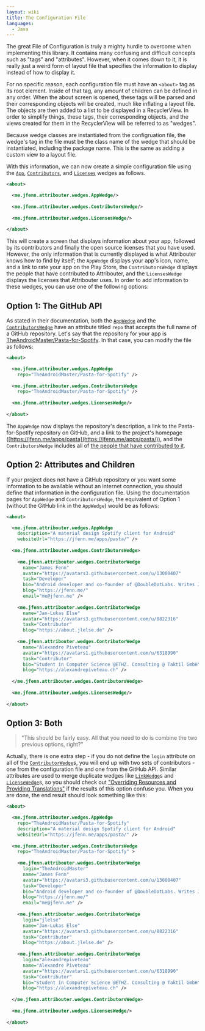 ```yaml
---
layout: wiki
title: The Configuration File
languages:
  - Java
---
```


The great File of Configuration is truly a mighty hurdle to overcome when implementing this library. It contains many confusing and difficult concepts such as "tags" and "attributes". However, when it comes down to it, it is really just a weird form of layout file that specifies the information to display instead of how to display it.
 
For no specific reason, each configuration file must have an `<about>` tag as its root element. Inside of that tag, any amount of children can be defined in any order. When the about screen is opened, these tags will be parsed and their corresponding objects will be created, much like inflating a layout file. The objects are then added to a list to be displayed in a RecyclerView. In order to simplify things, these tags, their corresponding objects, and the views created for them in the RecyclerView will be referred to as "wedges".

Because wedge classes are instantiated from the configruation file, the wedge's tag in the file must be the class name of the wedge that should be instantiated, including the package name. This is the same as adding a custom view to a layout file.

With this information, we can now create a simple configuration file using the [`App`](AppWedge), [`Contributors`](ContributorsWedge), and [`Licenses`](LicensesWedge) wedges as follows.

```xml
<about>

  <me.jfenn.attribouter.wedges.AppWedge/>
  
  <me.jfenn.attribouter.wedges.ContributorsWedge/>
  
  <me.jfenn.attribouter.wedges.LicensesWedge/>
  
</about>
```

This will create a screen that displays information about your app, followed by its contributors and finally the open source licenses that you have used. However, the only information that is currently displayed is what Attribouter knows how to find by itself; the `AppWedge` displays your app's icon, name, and a link to rate your app on the Play Store, the `ContributorsWedge` displays the people that have contributed to Attribouter, and the `LicensesWedge` displays the licenses that Attribouter uses. In order to add information to these wedges, you can use one of the following options:

## Option 1: The GitHub API

As stated in their documentation, both the [`AppWedge`](AppWedge) and the [`ContributorsWedge`](ContributorsWedge) have an attribute titled `repo` that accepts the full name of a GitHub repository. Let's say that the repository for your app is [TheAndroidMaster/Pasta-for-Spotify](https://jfenn.me/redirects/?t=github&d=Pasta-for-Spotify). In that case, you can modify the file as follows:

```xml
<about>

  <me.jfenn.attribouter.wedges.AppWedge
    repo="TheAndroidMaster/Pasta-for-Spotify" />
    
  <me.jfenn.attribouter.wedges.ContributorsWedge
    repo="TheAndroidMaster/Pasta-for-Spotify" />
    
  <me.jfenn.attribouter.wedges.LicensesWedge/>
  
</about>
```

The `AppWedge` now displays the repository's description, a link to the Pasta-for-Spotify repository on GitHub, and a link to the project's homepage ([https://jfenn.me/apps/pasta](https://jfenn.me/apps/pasta/)), and the `ContributorsWedge` includes all of [the people that have contributed to it](https://jfenn.me/redirects/?t=github&d=Pasta-for-Spotify/graphs/contributors).

## Option 2: Attributes and Children

If your project does not have a GitHub repository or you want some information to be available without an internet connection, you should define that information in the configuration file. Using the documentation pages for `AppWedge` and `ContributorsWedge`, the equivalent of Option 1 (without the GitHub link in the `AppWedge`) would be as follows:

```xml
<about>

  <me.jfenn.attribouter.wedges.AppWedge
    description="A material design Spotify client for Android"
    websiteUrl="https://jfenn.me/apps/pasta/" />
    
  <me.jfenn.attribouter.wedges.ContributorsWedge>
  
    <me.jfenn.attribouter.wedges.ContributorWedge
      name="James Fenn"
      avatar="https://avatars3.githubusercontent.com/u/13000407"
      task="Developer"
      bio="Android developer and co-founder of @DoubleDotLabs. Writes Java, C, and HTML. PHP confuses me."
      blog="https://jfenn.me/"
      email="me@jfenn.me" />
      
    <me.jfenn.attribouter.wedges.ContributorWedge
      name="Jan-Lukas Else"
      avatar="https://avatars3.githubusercontent.com/u/8822316"
      task="Contributor"
      blog="https://about.jlelse.de" />
      
    <me.jfenn.attribouter.wedges.ContributorWedge
      name="Alexandre Piveteau"
      avatar="https://avatars1.githubusercontent.com/u/6318990"
      task="Contributor"
      bio="Student in Computer Science @ETHZ. Consulting @ Taktil GmbH"
      blog="https://alexandrepiveteau.ch" />
  
  </me.jfenn.attribouter.wedges.ContributorsWedge>
    
  <me.jfenn.attribouter.wedges.LicensesWedge/>
  
</about>
```

## Option 3: Both

> "This should be fairly easy. All that you need to do is combine the two previous options, right?"

Actually, there is one extra step - if you do not define the `login` attribute on all of the [`ContributorWedge`](ContributorWedge)s, you will end up with two sets of contributors - one from the configuration file and one from the GitHub API. Similar attributes are used to merge duplicate wedges like [`LinkWedge`](LinkWedge)s and [`LicenseWedge`](LicenseWedge)s, so you should check out ["Overriding Resources and Providing Translations"](Overriding-Resources-and-Providing-Translations) if the results of this option confuse you. When you are done, the end result should look something like this:

```xml
<about>

  <me.jfenn.attribouter.wedges.AppWedge
    repo="TheAndroidMaster/Pasta-for-Spotify"
    description="A material design Spotify client for Android"
    websiteUrl="https://jfenn.me/apps/pasta/" />
    
  <me.jfenn.attribouter.wedges.ContributorsWedge
    repo="TheAndroidMaster/Pasta-for-Spotify" >
  
    <me.jfenn.attribouter.wedges.ContributorWedge
      login="TheAndroidMaster"
      name="James Fenn"
      avatar="https://avatars3.githubusercontent.com/u/13000407"
      task="Developer"
      bio="Android developer and co-founder of @DoubleDotLabs. Writes Java, C, and HTML. PHP confuses me."
      blog="https://jfenn.me/"
      email="me@jfenn.me" />
      
    <me.jfenn.attribouter.wedges.ContributorWedge
      login="jlelse"
      name="Jan-Lukas Else"
      avatar="https://avatars3.githubusercontent.com/u/8822316"
      task="Contributor"
      blog="https://about.jlelse.de" />
      
    <me.jfenn.attribouter.wedges.ContributorWedge
      login="alexandrepiveteau"
      name="Alexandre Piveteau"
      avatar="https://avatars1.githubusercontent.com/u/6318990"
      task="Contributor"
      bio="Student in Computer Science @ETHZ. Consulting @ Taktil GmbH"
      blog="https://alexandrepiveteau.ch" />
  
  </me.jfenn.attribouter.wedges.ContributorsWedge>
    
  <me.jfenn.attribouter.wedges.LicensesWedge/>
  
</about>
```